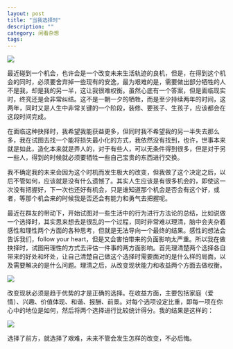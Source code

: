 ```yaml
---
layout: post
title: "当我选择时"
description: ""
category: 闲看杂想
tags: 
---
```

![](http://www.mojiaqin.cn/images/2016/0327/xuanze.png)   

最近碰到一个机会，也许会是一个改变未来生活轨迹的良机，但是，在得到这个机会的同时，必须要舍弃掉一些现有的安逸，最为艰难的是，需要做出部分牺牲的人不是我，却是我的另一半，这让我很难权衡。虽然心底有一个答案，但是面临现实时，终究还是会非常纠结。这不是一朝一夕的牺牲，而是至少持续两年的时间，这两年，同时又是人生中非常关键的一个阶段，装修、要孩子、生孩子，应该都会在这段时间完成。

在面临这种抉择时，我希望我能获益更多，但同时我不希望我的另一半失去那么多，我在试图去找一个能将损失最小化的方式，我依然没有找到，也许，世事本来就是如此，造化本来就是弄人的，对于有些人，可以无条件得到很多，但是对于另一些人，得到的时候就必须要牺牲一些自己宝贵的东西进行交换。 

我不确定我的未来会因为这个时机而发生极大的改变，但我做了这个决定之后，以后不管如何，应该就是没有什么遗憾了。其实人生应该是有很多机会的，即使这一次没有把握好，下一次也还好有机会，只是谁知道那个机会是否会有这个好，或者，等那个机会来的时候我是否还会有能力和勇气去把握呢。

最近在群友的带动下，开始试图对一些生活中的行为进行方法论的总结，比如说做一个选择时，其实思来想去是很乱的一个过程，同时非常难以理清，脑中会夹杂着感性和理性两个方面的各种思考，但就是无法导向一个最终的结果。感性的想法会告诉我们，follow your heart，但是又会害怕带来的负面影响太严重。所以我在做抉择时，试图用理性的方式去评估一件事的两方面影响。首先理清楚两个选择各自带来的好处和坏处，让自己清楚自己做这个选择时需要面对的是什么样的局面，以及需要解决的是什么问题。理清之后，从改变现状能力和收益两个方面去做权衡。

![](http://www.mojiaqin.cn/images/2016/0327/choose.png)  

改变现状必须是趋于优势的才是正确的选择。在收益方面，主要包括家庭（爱情）、兴趣、价值体现、和谐、报酬、前景。对每个选项设定比重，即每一项在你心中的地位是如何，然后将两个选择进行比较统计得分。我的结果是这样的：

![](http://www.mojiaqin.cn/images/2016/0327/shouyi.png) 


选择了前方，就选择了艰难，未来不管会发生怎样的改变，不必后悔。